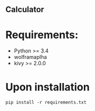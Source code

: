 ## Calculator
# Requirements:
- Python >= 3.4
- wolframaplha
- kivy >= 2.0.0

# Upon installation
```pip install -r requirements.txt```